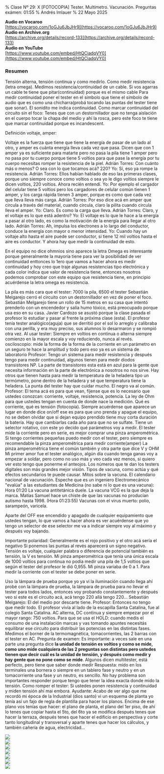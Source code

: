 % Clase Nº 29: X [FOTOCOPIA] Tester. Multímetro. Vacunación. Preguntas exámen: 01:55
% Andrés Imlauer
% 22 Mayo 2025

**Audio en Vocaroo**   
[https://vocaroo.com/1oGJu6JbJHr9](https://vocaroo.com/1oGJu6JbJHr9)   
**Audio en Archive.org**   
[https://archive.org/details/record-133](https://archive.org/details/record-133)   
**Audio en YouTube**   
[https://www.youtube.com/embed/HtQCiadqVY0](https://www.youtube.com/embed/HtQCiadqVY0)   

### Resumen
Tensión alterna, tensión continua y como medirlo. Como medir resistencia (letra omega). Medimos resistencia/continuidad de un cable. Si vos agarras un cable te tiene que pitar(continuidad) porque es el mismo cable
Para medir continuidad poner el tester en el símbolo que tiene el símbolo de audio que es como una chicharra(probá tocando las puntas del tester tiene que sonar).
El sonidito me indica continuidad.
Como marcar continuidad del circuito sin el foco: Tenes que con un destornillador que no tenga aislación en el cuerpo tocar la chapa del medio y ahí la rosca, pero este foco te tiene que marcar continuidad porque es incandescent.

Definición voltaje, amper:

Voltaje es la fuerza que tiene que tiene la energía de pasar de un lado al otro, y amper es cuánta energía lleva cada vez que pasa.
Dicen que con 1 amper ya es suficiente para matarte pero no pasa la pila tiene 1 amper pero no pasa por tu cuerpo porque tiene 5 voltios para que pase la energía por tu cuerpo necesitas romper la resistencia de la piel.
Adrián Torres: Con cuánto más o menos? O sea con lo que tocamos acá? 220?
Yo: Sí, eso ya rompe la resistencia.
Adrián Torres: Ellos habían hablado de eso las primeras clases, porque uno siempre conoce como voltios o sea yo le digo voltios siempre le dicen voltios, 220 voltios. Ahora recién entendí.
Yo: Por ejemplo el cargador del celular tiene 5 voltios pero los cargadores de celular común tienen 1 amper, y los carga rápida tienen 3 amper, porque es como que cada vez que lleva lleva más carga.
Adrián Torres: Por eso dice acá en amper que circula a través del material, cuando circula, claro la pilita cuando circula lleva el amper.
Yo: Claro. Es como la carga que lleva.
Adrián Torres: Claro, y el voltaje es lo que está adentro?
Yo: El voltaje es lo que le hace a la energía a pasar al otro lado, es como la motivación de la energía para llegar al otro lado.
Adrián Torres: Ah, impulsa los electrones a lo largo del conductor, conduce la energía con mayor o menor intensidad.
Yo: Cuando hay un voltaje alto hasta el aire puede ser conductor, si tiene 12 mil voltios hasta el aire es conductor. Y ahora hay que medir la continuidad de esto.



En el equipo no dice ohmnios sino aparece la letra Omega es interesante porque generalmente la mayoría tiene para ver la posibilidad de ver continuidad enttonces lo 1ero que vamos a hacer ahora es medir continuidad y hoy creo que traje algunas resistencias tipo electrónica y cada color indica que valor de resistencia tiene, entonces nosotros podemos comprobar con este equipo que resistencia tiene, en principio acuérdense la letra omega es resistencia.

La pila es más cara que el tester: 7000 la pila, 6500 el tester
Sebastián Melgarejo cerró el circuito con un destornillador en vez de poner el foco.
Sebastián Melgarejo tiene un rollo de 15 metros en su casa que intentó prenderlo con un encendedor y salía humo tóxico, está preocupado porque usa eso en su casa.
Javier Cardozo se asustó porque la clase pasada el profesor lo estudiar y pasar al frente la próxima clase (esta).
El profesor tenía tester analógico(aguja) que se derritió por el sol lo arreglo y calibraba con una perilla, y era muy preciso, sus alumnos lo desarmaron y se rompió otra vez.
Al usar tester: Siempre en voltios en continua o alterna siempre comienzo en la mayor escala y voy reduciendo, nunca al revés.
osciloscopio: mide la forma de la forma de la corriente en un parámetro en un seguro te hace la amplitud y todo pero eso ya es un sistema de laboratorio
Profesor: Tengo un sistema para medir resistencia y después tengo para medir continuidad, algunos tienen para medir diodos transistores NP.
La parte de transistores esta está en azul para la gente que necesita información en la parte de electrónica a nosotros no nos sirve. Hay otros que tienen hasta para medir la temperatura de la heladera tipo un termómetro, pone dentro de la heladera y sé que temperatura tiene la heladera.
La punta del tester hay que cuidar mucho.
El negro va al común.
Profesor: El tema acá es para que vean, fíjense que es lo necesario que ustedes conozcan: corriente, voltaje, resistencia, potencia. La ley de Ohm para que ustedes tengan en cuenta de donde nace la medición.
Qué es corriente, qué es tensión (fotocopia).
Siempre acuérdense que aparece un lugar en donde dice on/off ese es para que uno prenda y apague el equipo, no se deben olvidar que si dejan equipo prendido tiene muy corta duración la batería. Hay que cambiarlas cada año para que no se sulfate.
Tiene un selector rotativo, con este yo decido qué parámetros voy a medir.
El tester mide la corriente pero en serie, es mejor comprar una pinza amperométrica.
Si tengo corrientes pequeñas puedo medir con el tester, pero siempre es recomendable la pinza amperométrica para medir corriente(amper)
La pinza amperométrica tiene el común también y otra parte que dice V y OHM 
Mi primer amor fue el tester analógico, algún día cuando tenga ganas voy a empezar a soldar, pero como no uso más y veo cada vez menos, si quiero ver esto tengo que ponerme el anteojos.
Los números que te dan los testers digitales son más grandes mejor visión.
Tipos de vacuna, como actúa y qué efectos secundarios te puede causar. Mitos sobre la vacuna. El calendario nacional de vacunación.
Espeche que es un ingeniero Electromecánico \"evalúa\" a las estudiantes de Medicina (no sabe ni lo que es una vacuna): Hora 01:20
La vacuna antitetánica duele.
La vacuna VCG es la que deja la marca.
Matías Samuel hace un chiste de que las vacunas no producían autismo hasta 1998. (Hora 01:23:55)
Vacunas con el virus muerto: polio, sarampeón, varicela.

Aparte del OFF ese encendido y apagado de cualquier equipamiento que ustedes tengan, lo que vamos a hacer ahora es ver acuérdense que yo tengo un selector de ese selector me va a indicar siempre voy al máximo y después voy bajando.

Importante polaridad: Generalmente es el rojo positivo y el otro acá sería el negativo
Si ponemos las puntas al revés aparecerá un signo negativo.
Tensión es voltaje, cualquier palabra o diferencia de potencial también es tensión, la V es tensión.
Mi pinza amperométrica que tenía una única escala de 1000 voltios para continua no podía medir una pila de 1,5 voltios que según el tester del profesor le dió 0,955. Mi pinza variaba de 0 a 1.
Para medir la corriente con el tester se debe poner en serie.

Uso la lámpara de prueba porque yo ya vi la iluminación cuando llega ahí probé con la lámpara de prueba, la lámpara de prueba para no llevar el tester para todos lados, entonces voy probando constantemente y después veo si este es el circuito acá, acá tengo 220 allá tengo 220...
Sebastián Melgarejo: El del medio por descarte tiene.
Profesor: Entonces no tengo que medir todo.
El profesor vivía al lado de la escapilla Santa Catalina, fue al colegio Santa Catalina.
AC alterna, DC continua y siempre empezar por el mayor rango: 750 voltios.
Para que se usa el HOLD: cuando medis el consumo de una instalación marcas y vas tomando apuntes necesitás equilibrar ese circuito para distribuir las potencias en las distintas fases.
Medimos el borner de la termomagnética, tomacorrientes, las 2 barras con el tester en AC.
Pregunta de examen: Es importante: a veces sale en una parte una pregunta dice **la unidad de tensión es voltios y como se mide, como uno mide cualquiera de las 2 preguntas son distintas pero ustedes tienen que decir cuál es la unidad de tensión, y después como medir y hay gente que no pone como se mide**. Algunos dicen multitester, está perfecto, pero tiene que saber donde medir
Respuesta: mido en los terminales una bornera o siempre en un tablero fase y neutro y en un tomacorriente una fase y un neutro, es sencillo. No hay problema son importantes responder porque tengo que tener la idea exacta donde mido la tensión.
Como romper el tester: Si ustedes ponen resistencia y continuidad y miden tensión ahí mai embora.
Ayudante: Acabo de ver algo que me recordó mi época de la Industrial (dios santo) vi un esquema de planta yo tenía así un fajo de regla de plantilla para hacer los planos. Encima de ese plano vos tenías que hacer: el plano de planta, el plano del 1er piso, de ahí lo tenes que copiar hasta el 5to, del 6to ya se modifica después tenes que hacer la terraza, después tenes que hacer el edificio en perspectiva y corte tanto longitudinal y transversal y aparte tenes que hacer los cálculos, y también cañería de agua, electricidad...


   
![](https://blogger.googleusercontent.com/img/b/R29vZ2xl/AVvXsEgXtavB1-TiPEvGOlLmYNBXZ1gMKACk9_nFN9kMT-sGTpXYbZioUxW3eRcqrtPuz6TlUvyKO2XDuKyem8DXfbO9gS3j1PsTNm3cEky-TL3EsIxXgfcFDfpSia3-kxvIbA-n_7psq77ox22AhaozxSCEyDi3miVvZcm2flTZ_HRX8GBXv8GymWHjC3TRe_E/s4160/IMG-20250521-WA0001.jpg)   
![](https://blogger.googleusercontent.com/img/b/R29vZ2xl/AVvXsEiG-5GegzNVfLEyAvZgTZvtlRazWISsdG8ZbjPjSjQMhrusuZYuofrfHWwkUjAG96KFRLVtiN5PPxLiKfjqZ9Ele_D9kD-8CjylZMfOiQuoijghpZCIasl8_dVJ4hVXEpMNGDY-oGWtO8ESPLSQPsYKVBkO5MGSDlKnLSGkivNfsGu0j7avHU3w4eNj6t8/s4160/IMG_20250521_190009411.jpg)   
![](https://blogger.googleusercontent.com/img/b/R29vZ2xl/AVvXsEj5eMvbIy2djkiFiWr12ppokweQwJJ9FVd5BdDKLrD2e3DPRqeuqhR80EP3mzlzIK4Z5Fy9XYhgQqCx4sliKuZ65MPh4-mz-eaMl28aoAj1NwTHwcJzrJ_IbJGh1AWsmb5iXNqXJlo2ktzV-Hv6J82bssd-dSCy3alkrvCh13Z_cZSWvx0azpdOahi1DEQ/s4160/IMG_20250521_203311224.jpg)   
![](https://blogger.googleusercontent.com/img/b/R29vZ2xl/AVvXsEjzkiHpG-htkzIB093m87J6gpD8EjB_h0lkDm_QoXQPkCO7tf7Jc7RFQ4qbudwe1e41LP31VqnQ6KsVq_0VcT1qnC5Yk5LfX2PwHxRI3-LWn160WITlMBECG8z3_O8dAODnQ4649I2egOcsMEXsfOkShGL5GSzMscZvX_NB4vwRxCddSRFMH6p3Pa7Au6Q/s4160/IMG_20250521_203316800_HDR.jpg)   
![](https://blogger.googleusercontent.com/img/b/R29vZ2xl/AVvXsEjvre-Hj87NoGQXXH_BCVMDNQpcmkqkIuU6RNMW22AAben3D-iJUQwcXA6L6YYsO-NieZR3-fcT3sWKoh9F2MgCGHM5ajWoiBZNsBMCmDSYHU_H53g3iViJZhHb_GJXJMY9hcChVs0_wbOmKK8eVArMZC6LWyYvk6TV0rCWOlPbMR-M_ex9rDaVMkIA-1o/s4160/IMG_20250521_203341032.jpg)   
![](https://blogger.googleusercontent.com/img/b/R29vZ2xl/AVvXsEg-GufNCbtnOkmZJHjJieuigmzFPioQd0oWTgpe7u1nKQakxSTMCroSTpVsPlFyEqF9qv40tgZnN32CTvldTtsfV3yn_FGzHrpcQMDDeeS1hs8XcY546M_MqtYfDcv2QrHKxzEGtVsZNP_Hzv-QUw1OjGEtY6RnEZweEmERImyTFXAVIDvO7l64Ag344Vo/s4160/IMG_20250521_203356574.jpg)   
![](https://blogger.googleusercontent.com/img/b/R29vZ2xl/AVvXsEjTgRCKyq_7U6qzG7ZljTa1KIchO81CeaCG2EKSXF5CIG0ilNyXceEKVVKkNNeWysd8nQmGQfdkg6Wx06l-YPrzG6uBGLl-bMGr2aHar500DVwpX9VR-hhyphenhyphenSU3ZfvX9h64aGFXhIXLK35Fbn9uPUSopITRi-37OW5OJF5jf7e1bEo4aBhKvlZVkVrjhqME/s4160/IMG_20250522_092703160.jpg)   
   
